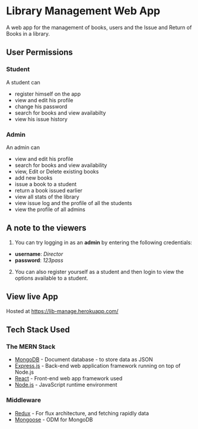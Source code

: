 # Library Management Web App

A web app for the management of books, users and the Issue and Return of Books in a library.

## User Permissions

### Student

A student can
* register himself on the app
* view and edit his profile
* change his password
* search for books and view availabilty
* view his issue history

### Admin

An admin can
* view and edit his profile
* search for books and view availability
* view, Edit or Delete existing books
* add new books
* issue a book to a student
* return a book issued earlier
* view all stats of the library
* view issue log and the profile of all the students
* view the profile of all admins 

## A note to the viewers

1. You can try logging in as an **admin** by entering the following credentials:
- **username**: *Director*
- **password**: *123pass*

2. You can also register yourself as a student and then login to view the options available to a student.

## View live App

Hosted at https://lib-manage.herokuapp.com/

## Tech Stack Used

### The MERN Stack

* [MongoDB](https://docs.mongodb.com/) - Document database - to store data as JSON 
* [Express.js](https://devdocs.io/express/) - Back-end web application framework running on top of Node.js
* [React](https://reactjs.org/docs/) - Front-end web app framework used
* [Node.js](https://nodejs.org/en/docs/) - JavaScript runtime environment 

### Middleware
* [Redux](https://redux.js.org/basics/usage-with-react) - For flux architecture, and fetching rapidly data
* [Mongoose](https://mongoosejs.com/docs/guide.html) - ODM for MongoDB

